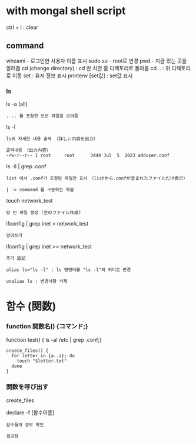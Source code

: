 # with mongal shell script

ctrl + l : clear

## command

whoami - 로그인한 사용자 이름 표시
sudo su - root로 변경
pwd - 지금 있는 곳을 알려줌
cd (change directory) : cd 만 치면 홈 디렉토리로 돌아옴
cd .. : 위 디렉토리로 이동
set : 유저 정보 표시
printenv [set값] : set값 표시
### ls
ls -a (all)
```text
. .. 를 포함한 모든 파일을 보여줌　
```
ls -l
```text
ls의 자세한 내용 출력 （詳しい内容を出力）

출력내용　（出力内容）
-rw-r--r-- 1 root     root      3444 Jul  5  2023 adduser.conf
```

ls -il | grep .conf
```test
list 에서 .conf가 포함된 파일만 표시　（listから.confが含まれたファイルだけ表示）

| -> command 를 구분하는 역할
```

touch network_test 
```text
텅 빈 파일 생성 (空のファイル作成)
```
ifconfig | grep inet > network_test
```text
덮어쓰기
```
ifconfig | grep inet >> network_test 
```text
추가 追記
```

`alias ls="ls -l" : ls 명령어를 "ls -l"의 의미로 변경`

`unalias ls : 변경사항 삭제`

# 함수 (関数)

### function 関数名() {コマンド;}
function test() { ls -al /etc | grep .conf;}

```
create_files() {
  for letter in {a..z}; do
    touch "$letter.txt"
  done
}
```
### 関数を呼び出す
create_files

declare -f [함수이름]
```text
함수들의 정보 확인

결과창

```
